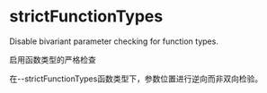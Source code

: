 # strictFunctionTypes

Disable bivariant parameter checking for function types.

启用函数类型的严格检查

在--strictFunctionTypes函数类型下，参数位置进行逆向而非双向检验。
